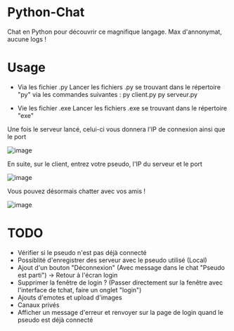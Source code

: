 # Python-Chat
Chat en Python pour découvrir ce magnifique langage.
Max d'annonymat, aucune logs !

# Usage

- Via les fichier .py
    Lancer les fichiers .py se trouvant dans le répertoire "py" via les commandes suivantes :
        py client.py
        py serveur.py

- Vie les fichier .exe
    Lancer les fichiers .exe se trouvant dans le répertoire "exe"

Une fois le serveur lancé, celui-ci vous donnera l'IP de connexion ainsi que le port

![image](https://user-images.githubusercontent.com/59097429/128608644-310009b1-a35e-418f-9d54-bcd1b28ee285.png)

En suite, sur le client, entrez votre pseudo, l'IP du serveur et le port

![image](https://user-images.githubusercontent.com/59097429/128608658-98be026a-cb69-48e4-a439-d929e4f7437c.png)

Vous pouvez désormais chatter avec vos amis !

![image](https://user-images.githubusercontent.com/59097429/128608698-edecc131-1311-41c7-9979-5753bb3d0452.png)

# TODO
- Vérifier si le pseudo n'est pas déjà connecté
- Possiblité d'enregistrer des serveur avec le pseudo utilisé (Local)
- Ajout d'un bouton "Déconnexion" (Avec message dans le chat "Pseudo est parti") -> Retour à l'écran login
- Supprimer la fenêtre de login ? (Passer directement sur la fenêtre avec l'interface de tchat, faire un onglet "login")
- Ajouts d'emotes et upload d'images
- Canaux privés
- Afficher un message d'erreur et renvoyer sur la page de login quand le pseudo est déjà connecté
